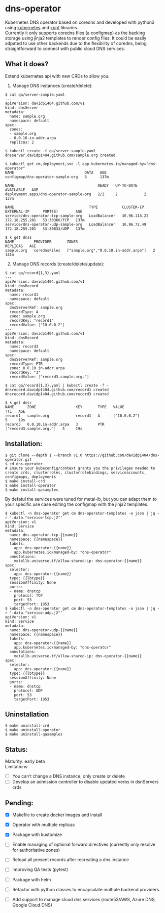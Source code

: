 # dns-operator
Kubernetes DNS operator based on coredns and developed with python3 using [kubernetes](https://github.com/kubernetes-client/python) and [kopf](https://kopf.readthedocs.io/en/stable/) libraries.     
Currently it only supports coredns files (a configmap) as the backing storage using jinja2 templates to render config files. It could be easily adpated to use other backends due to the flexibility of coredns, being straightforward to connect with public cloud DNS services. 
## What it does?
Extend kubernetes api with new CRDs to allow you:
1) Manage DNS instances (create/delete):
```
$ cat qa/server-sample.yaml 
---
apiVersion: davidp1404.github.com/v1
kind: dnsServer
metadata:
  name: sample.org
  namespace: default
spec:
  zones: 
  - sample.org
  - 0.0.10.in-addr.arpa
  replicas: 2

$ kubectl create -f qa/server-sample.yaml
dnsserver.davidp1404.github.com/sample.org created

$ kubectl get cm,deployment,svc -l app.kubernetes.io/managed-by="dns-operator"
NAME                                DATA   AGE
configmap/dns-operator-sample-org   3      137m

NAME                                      READY   UP-TO-DATE   AVAILABLE   AGE
deployment.apps/dns-operator-sample-org   2/2     2            2           137m

NAME                                  TYPE           CLUSTER-IP     EXTERNAL-IP      PORT(S)        AGE
service/dns-operator-tcp-sample-org   LoadBalancer   10.96.118.22   172.18.255.201   53:30366/TCP   137m
service/dns-operator-udp-sample-org   LoadBalancer   10.96.72.49    172.18.255.201   53:30833/UDP   137m

$ k get dnss
NAME         PROVIDER       ZONES                                  REPLICAS   AGE
sample.org   corednsFiles   ["sample.org","0.0.10.in-addr.arpa"]   2          141m

```
2) Manage DNS records (create/delete/update):

```
$ cat qa/record{1,3}.yaml 
---
apiVersion: davidp1404.github.com/v1
kind: dnsRecord
metadata:
  name: record1
  namespace: default
spec:
  dnsServerRef: sample.org
  recordType: A
  zone: sample.org
  recordKey: "record1"
  recordValue: ["10.0.0.2"]
---
apiVersion: davidp1404.github.com/v1
kind: dnsRecord
metadata:
  name: record3
  namespace: default
spec:
  dnsServerRef: sample.org
  recordType: PTR
  zone: 0.0.10.in-addr.arpa
  recordKey: "3"
  recordValue: ["record3.sample.org."]
  
$ cat qa/record{1,3}.yaml | kubectl create -f -
dnsrecord.davidp1404.github.com/record1 created
dnsrecord.davidp1404.github.com/record3 created

$ k get dnsr
NAME      ZONE                  KEY       TYPE   VALUE                     TTL   AGE
record1   sample.org            record1   A      ["10.0.0.2"]              5     19s
record3   0.0.10.in-addr.arpa   3         PTR    ["record3.sample.org."]   5     19s
```
## Installation:
```
$ git clone --depth 1 --branch v1.0 https://github.com/davidp1404/dns-operator.git
$ cd dns-operator
# Ensure your kubeconfig/context grants you the privileges needed to create crds, clusterroles, clusterrolebindings, serviceaccounts, configmaps, deployments
$ make install-crd
$ make install-operator
$ make install-qasamples
```
By defatul the services were tuned for metal-lb, but you can adapt them to your specific use case editing the configmap with the jinja2 templates. 
```
$ kubectl -n dns-operator get cm dns-operator-templates -o json | jq -r '.data."service-tcp.j2"'
apiVersion: v1
kind: Service
metadata:
  name: dns-operator-tcp-{{name}}
  namespace: {{namespace}}
  labels:
    app: dns-operator-{{name}}
    app.kubernetes.io/managed-by: "dns-operator"
  annotations:
    metallb.universe.tf/allow-shared-ip: dns-operator-{{name}}
spec:
  selector:
    app: dns-operator-{{name}}
  type: {{lbtype}}
  sessionAffinity: None
  ports:
  - name: dnstcp
    protocol: TCP
    port: 53
    targetPort: 1053
$ kubectl -n dns-operator get cm dns-operator-templates -o json | jq -r '.data."service-udp.j2"'
apiVersion: v1
kind: Service
metadata:
  name: dns-operator-udp-{{name}}
  namespace: {{namespace}}
  labels:
    app: dns-operator-{{name}}
    app.kubernetes.io/managed-by: "dns-operator"
  annotations:
    metallb.universe.tf/allow-shared-ip: dns-operator-{{name}}
spec:
  selector:
    app: dns-operator-{{name}}
  type: {{lbtype}}
  sessionAffinity: None
  ports:
  - name: dnstcp
    protocol: UDP
    port: 53
    targetPort: 1053
```
## Uninstallation
```
$ make uninstall-crd
$ make uninstall-operator
$ make uninstall-qasamples
```

## Status:
Maturity: early beta   
Limitations:
- [ ] You can't change a DNS instance, only create or delete
- [ ] Develop an admission controller to disable updated verbs in dsnServers crds

## Pending:
- [x] Makefile to create docker images and install
- [x] Operator with multiple replicas 
- [x] Package with kustomize
- [ ] Enable managing of optional forward directives (currently only resolve for authoritative zones)
- [ ] Reload all present records after recreating a dns instance
- [ ] Improving QA tests (pytest)
- [ ] Package with helm
- [ ] Refactor with python classes to encapsulate multiple backend providers.
- [ ] Add support to manage cloud dns services (route53/AWS, Azure DNS, Google Cloud DNS)

